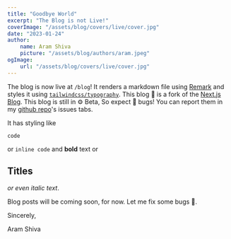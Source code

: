 ```yaml
---
title: "Goodbye World"
excerpt: "The Blog is not Live!"
coverImage: "/assets/blog/covers/live/cover.jpg"
date: "2023-01-24"
author:
    name: Aram Shiva
    picture: "/assets/blog/authors/aram.jpeg"
ogImage:
    url: "/assets/blog/covers/live/cover.jpg"
---
```


The blog is now live at `/blog`! It renders a markdown file using [Remark](https://github.com/remarkjs/remark-html) and styles it using [`tailwindcss/typography`](https://tailwindcss.com/docs/typography-plugin). This blog 📕 is a fork of the [Next.js Blog](https://github.com/vercel/next.js/tree/canary/examples/blog-starter). This blog is still in ⚙️ Beta, So expect 🐞 bugs! You can report them in my [github repo](https://github.com/aramshiva/website)'s issues tabs.

It has styling like

```
code
```

or `inline code` and **bold** text or

## Titles

_or even italic text_.

Blog posts will be coming soon, for now. Let me fix some bugs 👷.

Sincerely,

Aram Shiva
